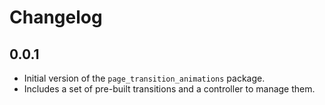 # Changelog

## 0.0.1

- Initial version of the `page_transition_animations` package.
- Includes a set of pre-built transitions and a controller to manage them. 